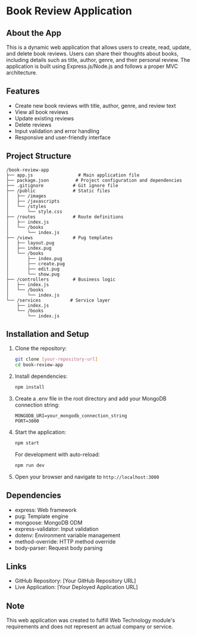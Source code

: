 # Book Review Application

## About the App
This is a dynamic web application that allows users to create, read, update, and delete book reviews. Users can share their thoughts about books, including details such as title, author, genre, and their personal review. The application is built using Express.js/Node.js and follows a proper MVC architecture.

## Features
- Create new book reviews with title, author, genre, and review text
- View all book reviews
- Update existing reviews
- Delete reviews
- Input validation and error handling
- Responsive and user-friendly interface

## Project Structure
```
/book-review-app
├── app.js                 # Main application file
├── package.json          # Project configuration and dependencies
├── .gitignore           # Git ignore file
├── /public              # Static files
│   ├── /images
│   ├── /javascripts
│   └── /styles
│       └── style.css
├── /routes              # Route definitions
│   ├── index.js
│   └── /books
│       └── index.js
├── /views               # Pug templates
│   ├── layout.pug
│   ├── index.pug
│   └── /books
│       ├── index.pug
│       ├── create.pug
│       ├── edit.pug
│       └── show.pug
├── /controllers         # Business logic
│   ├── index.js
│   └── /books
│       └── index.js
└── /services           # Service layer
    ├── index.js
    └── /books
        └── index.js
```

## Installation and Setup
1. Clone the repository:
   ```bash
   git clone [your-repository-url]
   cd book-review-app
   ```

2. Install dependencies:
   ```bash
   npm install
   ```

3. Create a .env file in the root directory and add your MongoDB connection string:
   ```
   MONGODB_URI=your_mongodb_connection_string
   PORT=3000
   ```

4. Start the application:
   ```bash
   npm start
   ```

   For development with auto-reload:
   ```bash
   npm run dev
   ```

5. Open your browser and navigate to `http://localhost:3000`

## Dependencies
- express: Web framework
- pug: Template engine
- mongoose: MongoDB ODM
- express-validator: Input validation
- dotenv: Environment variable management
- method-override: HTTP method override
- body-parser: Request body parsing

## Links
- GitHub Repository: [Your GitHub Repository URL]
- Live Application: [Your Deployed Application URL]

## Note
This web application was created to fulfill Web Technology module's requirements and does not represent an actual company or service. 